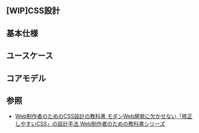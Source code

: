 [WIP]CSS設計
---

## 基本仕様

## ユースケース

## コアモデル

## 参照
+ [Web制作者のためのCSS設計の教科書 モダンWeb開発に欠かせない「修正しやすいCSS」の設計手法 Web制作者のための教科書シリーズ](https://www.amazon.co.jp/dp/B00M0ESXUI/ref=dp-kindle-redirect?_encoding=UTF8&btkr=1)